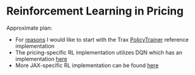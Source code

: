 # Reinforcement Learning in Pricing

Approximate plan:
* For [reasons](https://sjmielke.com/jax-purify.htm) I would like to start with the Trax [PolicyTrainer](https://github.com/google/trax/blob/master/trax/rl/training.py#L244) reference implementation
* The pricing-specific RL implementation utilizes DQN which has an implementation [here](https://github.com/ikatsov/tensor-house/blob/master/pricing/price-optimization-using-dqn-reinforcement-learning.ipynb)
* More JAX-specific RL implementation can be found [here](https://github.com/joaogui1/RL-JAX)
